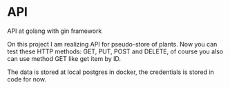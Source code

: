 # API
API at golang with gin framework

On this project I am realizing API for pseudo-store of plants.
Now you can test these HTTP methods: GET, PUT, POST and DELETE,
of course you also can use method GET like get item by ID.

The data is stored at local postgres in docker, the credentials is stored in code
for now.